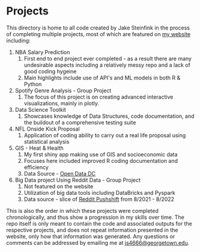 # Projects

This directory is home to all code created by Jake Steinfink in the process of completing multiple projects, most of which are featured on <a href= "https://jrs.georgetown.domains"> my website</a> including:

1. NBA Salary Prediction
    1. First end to end project ever completed - as a result there are many undesirable aspects including a relatively messy repo and a lack of good coding hygeine
    2. Main highlights include use of API's and ML models in both R & Python
2. Spotify Genre Analysis - Group Project
    1. The focus of this project is on creating advanced interactive visualizations, mainly in plotly.
3. Data Science Toolkit
    1. Showcases knowledge of Data Structures, code documentation, and the buildout of a comprehensive testing suite
4. NFL Onside Kick Proposal
    1. Application of coding ability to carry out a real life proposal using statistical analysis
5. GIS - Heat & Health
    1. My first shiny app making use of GIS and socioeconomic data
    2. Focuses here included improved R coding documentation and efficiency
    3. Data Source - <a href = "https://opendatadc.gov"> Open Data DC</a>
6. Big Data project Using Reddit Data - Group Project
    1. Not featured on the website
    2. Utilization of big data tools including DataBricks and Pyspark
    3. Data source - slice of <a href = "https://files.pushshift.io/reddit/">Reddit Pushshift</a> from 8/2021 - 8/2022

This is also the order in which these projects were completed chronologically, and thus show a progression in my skills over time. 
The repo itself is only meant to contain the code and associated outputs for the respective projects, and does not repeat information presented in the website, only how that information was generated. Any questions or comments can be addressed by emailing me at <a href='mailto:js4666@georgetown.edu'>js4666@georgetown.edu</a>. 
